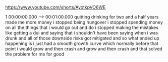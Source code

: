 https://www.youtube.com/shorts/AyotkpVO6WE

1 00:00:00.000 --\> 00:01:00.000 quitting drinking for two and a half
years made me more money i stopped being hungover i stopped spending
money on all the things that i would go out and do i stopped making the
mistakes like getting a dui and saying that i shouldn't have been saying
when i was drunk and all of those downside risks got mitigated and so
what ended up happening is i just had a smooth growth curve which
normally before that point i would grow and then crash and grow and then
crash and that solved the problem for me for good
